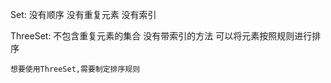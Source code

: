 
Set:
没有顺序
没有重复元素
没有索引


ThreeSet:
    不包含重复元素的集合
    没有带索引的方法
    可以将元素按照规则进行排序
    
    想要使用ThreeSet,需要制定排序规则
